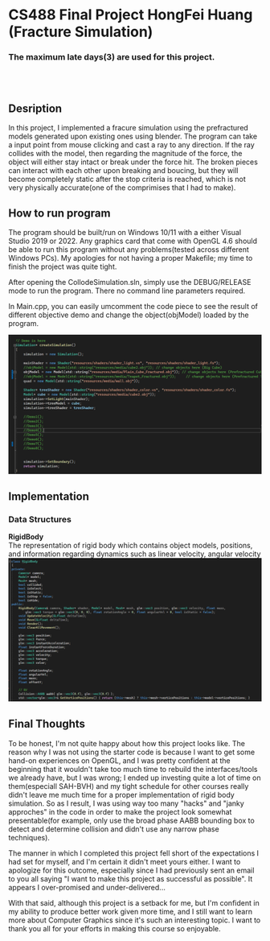 # CS488 Final Project HongFei Huang (Fracture Simulation)
### The maximum late days(3) are used for this project.
<br />
<br />

## Desription <br />
In this project, I implemented a fracure simulation using the prefractured models generated upon existing ones using blender. The program can take a input point from mouse clicking and cast a ray to any direction. If the ray collides with the model, then regarding the magnitude of the force, the object will either stay intact or break under the force hit. The broken pieces can interact with each other upon breaking and boucing, but they will become completely static after the stop criteria is reached, which is not very physically accurate(one of the comprimises that I had to make). 


## How to run program
The program should be built/run on Windows 10/11 with a either Visual Studio 2019 or 2022. Any graphics card that come with OpenGL 4.6 should be able to run this program without any problems(tested across different Windows PCs). My apologies for not having a proper Makefile; my time to finish the project was quite tight.

After opening the CollodeSimulation.sln, simply use the DEBUG/RELEASE mode to run the program. There no command line parameters required.

In Main.cpp, you can easily umcomment the code piece to see the result of different objective demo and change the object(objModel) loaded by the program.

![DEMO_CODE](how_to_run_demo.png) <br />

## Implementation <br />

### Data Structures <br />
**RigidBody** <br />
The representation of rigid body which contains object models, positions, and information regarding dynamics such as linear velocity, angular velocity <br />
![RidgidBody](RigidBody.png) <br />

























## Final Thoughts <br />
To be honest, I'm not quite happy about how this project looks like. The reason why I was not using the starter code is because I want to get some hand-on experiences on OpenGL, and I was pretty confident at the beginning that it wouldn't take too much time to rebuild the interfaces/tools we already have, but I was wrong; I ended up investing quite a lot of time on them(especiall SAH-BVH) and my tight schedule for other courses really didn't leave me much time for a proper implementation of rigid body simulation. So as I result, I was using way too many "hacks" and "janky approches" in the code in order to make the project look somewhat presentable(for example, only use the broad phase AABB bounding box to detect and determine collision and didn't use any narrow phase techniques). 

The manner in which I completed this project fell short of the expectations I had set for myself, and I'm certain it didn't meet yours either.  I want to apologize for this outcome, especially since I had previously sent an email to you all saying "I want to make this project as successful as possible". It appears I over-promised and under-delivered... 

With that said, although this project is a setback for me, but I'm confident in my ability to produce better work given more time, and I still want to learn more about Computer Graphics since it's such an interesting topic. I want to thank you all for your efforts in making this course so enjoyable.


